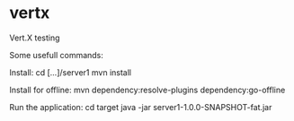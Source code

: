 # vertx
Vert.X testing

Some usefull commands:

Install:
cd [...]/server1
mvn install

Install for offline:
mvn dependency:resolve-plugins dependency:go-offline

Run the application:
cd target
java -jar server1-1.0.0-SNAPSHOT-fat.jar


